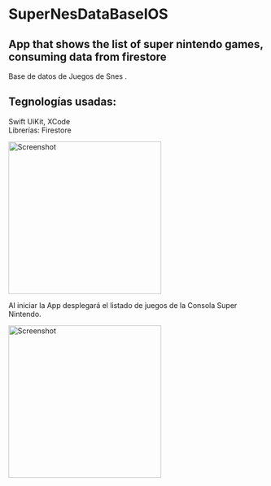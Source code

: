 # SuperNesDataBaseIOS
## App that shows the list of super nintendo games, consuming data from firestore
 

Base de datos de Juegos de Snes .


## Tegnologías usadas:
Swift UiKit, XCode<br>
Librerías: Firestore


<img src="https://github.com/Solidlucho83/SuperNesDataBaseIOS/assets/52086707/88455679-0a56-46fc-b091-675d94e46bb5" alt="Screenshot" style="width:300px;"/>



Al iniciar la App desplegará el listado de juegos de la Consola Super Nintendo. 


<img src="https://github.com/Solidlucho83/SuperNesDataBaseIOS/assets/52086707/2deaa212-5cbc-4ba0-860c-fc53ac4ca71f" alt="Screenshot" style="width:300px;"/>
